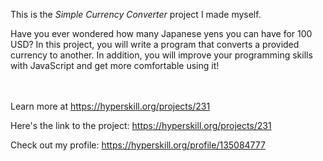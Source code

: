This is the *Simple Currency Converter* project I made myself.


<p>Have you ever wondered how many Japanese yens you can have for 100 USD? In this project, you will write a program that converts a provided currency to another. In addition, you will improve your programming skills with JavaScript and get more comfortable using it!</p><br/><br/>Learn more at <a href="https://hyperskill.org/projects/231?utm_source=ide&utm_medium=ide&utm_campaign=ide&utm_content=project-card">https://hyperskill.org/projects/231</a>

Here's the link to the project: https://hyperskill.org/projects/231

Check out my profile: https://hyperskill.org/profile/135084777